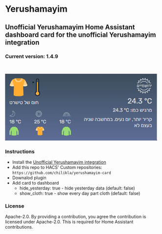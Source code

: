 # Yerushamayim
## Unofficial Yerushamayim Home Assistant dashboard card for the unofficial Yerushamayim integration

### Current version: 1.4.9
<br/>

![screenshot](https://raw.githubusercontent.com/chilikla/yerushamayim/main/screenshot.png)

### Instructions
- Install the [Unofficial Yerushamayim integration](https://github.com/chilikla/yerushamayim)
- Add this repo to HACS' Custom repositories: `https://github.com/chilikla/yerushamayim-card`
- Downalod plugin
- Add card to dashboard
  - hide_yesterday: true - hide yesterday data (default: false)
  - show_cloth: true - show every day part cloth (default: false)

### License
Apache-2.0. By providing a contribution, you agree the contribution is licensed under Apache-2.0. This is required for Home Assistant contributions.
